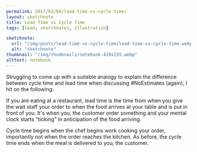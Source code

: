 ```yaml
---
permalink: 2017/03/04/lead-time-vs-cycle-time/
layout: sketchnote
title: Lead Time vs Cycle Time
tags: [lean, sketchnotes, illustration]

sketchnote:
  url: "/img/posts/lead-time-vs-cycle-time/lead-time-vs-cycle-time.webp"
  alt: "sketchnote"
thumbnail: "/img/thumbnails/notebook-420x255.webp"
alttext: notebook
---
```


Struggling to come up with a suitable analogy to explain the difference between cycle time and lead time
when discussing #NoEstimates (again), I hit on the following:

If you are eating at a restaurant, lead time is the time from when you give the wait staff your order to when
the food arrives at your table and is put in front of you. It's when you, the customer order something
and your mental clock starts "ticking" in anticipation of the food arriving.

Cycle time begins when the chef begins work cooking your order, importantly not when the order reaches the kitchen.
As before, the cycle time ends when the meal is delivered to you, the customer.
